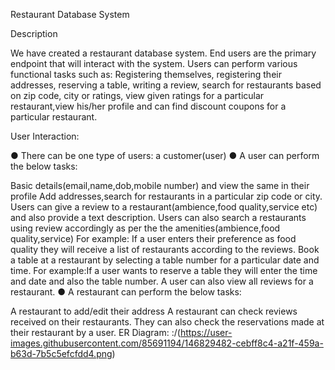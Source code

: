 Restaurant Database System

Description

We have created a restaurant database system. End users are the primary endpoint that will interact with the system. Users can perform various functional tasks such as: Registering themselves, registering their addresses, reserving a table, writing a review, search for restaurants based on zip code, city or ratings, view given ratings for a particular restaurant,view his/her profile and can find discount coupons for a particular restaurant.

User Interaction:

● There can be one type of users: a customer(user) ● A user can perform the below tasks:

Basic details(email,name,dob,mobile number) and view the same in their profile
Add addresses,search for restaurants in a particular zip code or city.
Users can give a review to a restaurant(ambience,food quality,service etc) and also provide a text description.
Users can also search a restaurants using review accordingly as per the the amenities(ambience,food quality,service) For example: If a user enters their preference as food quality they will receive a list of restaurants according to the reviews.
Book a table at a restaurant by selecting a table number for a particular date and time. For example:If a user wants to reserve a table they will enter the time and date and also the table number.
A user can also view all reviews for a restaurant.
● A restaurant can perform the below tasks:

A restaurant to add/edit their address
A restaurant can check reviews received on their restaurants. They can also check the reservations made at their restaurant by a user.
ER Diagram:
:/(https://user-images.githubusercontent.com/85691194/146829482-cebff8c4-a21f-459a-b63d-7b5c5efcfdd4.png)
